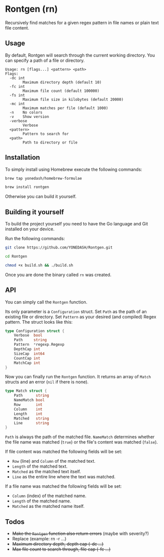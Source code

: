 # Rontgen (rn)

Recursively find matches for a given regex pattern in file names or plain text file content.

## Usage

By default, Rontgen will search through the current working directory. You can specify a path of a file or directory.

```
Usage: rn [flags...] <pattern> <path>
Flags:
  -dc int
        Maximum directory depth (default 10)
  -fc int
        Maximum file count (default 100000)
  -fs int
        Maximum file size in kilobytes (default 20000)
  -mc int
        Maximum matches per file (default 1000)
  -n    No colors
  -v    Show version
  -verbose
        Verbose
  <pattern>
        Pattern to search for
  <path>
        Path to directory or file
```

## Installation

To simply install using Homebrew execute the following commands:

```zsh
brew tap yonedash/homebrew-formulae
```
```zsh
brew install rontgen
```

Otherwise you can build it yourself.

## Building it yourself

To build the project yourself you need to have the Go language and Git installed on your device.

Run the following commands:
```zsh
git clone https://github.com/YONEDASH/Rontgen.git
```
```zsh
cd Rontgen
```
```zsh
chmod +x build.sh && ./build.sh
```

Once you are done the binary called ``rn`` was created.

## API

You can simply call the ``Rontgen`` function. 

Its only parameter is a ``Configuration`` struct. Set ``Path`` as the path of an existing file or directory. Set ``Pattern`` as your desired (and compiled) Regex pattern. The struct looks like this:

```go
type Configuration struct {
	Verbose  bool
	Path     string
	Pattern  *regexp.Regexp
	DepthCap int
	SizeCap  int64
	CountCap int
	MatchCap int
}
```

Now you can finally run the ``Rontgen`` function. It returns an array of ``Match`` structs and an error (``nil`` if there is none).

```go
type Match struct {
	Path      string
	NameMatch bool
	Row       int
	Column    int
	Length    int
	Matched   string
	Line      string
}
```

``Path`` is always the path of the matched file.
``NameMatch`` determines whether the file name was matched (``true``) or the file's content was matched (``false``).

If file content was matched the following fields will be set:
- ``Row`` (line) and ``Column`` of the matched text.
- ``Length`` of the matched text.
- ``Matched`` as the matched text itself.
- ``Line`` as the entire line where the text was matched.

If a file name was matched the following fields will be set:
- ``Column`` (index) of the matched name.
- ``Length`` of the matched name.
- ``Matched`` as the matched name itself.


## Todos

- ~~Make the ``Rontgen`` function also return errors~~ (maybe with severity?)
- Replace (example: rn <pattern> -r ...)
- ~~Maximum directory depth, depth cap (-dc ...)~~
- ~~Max file count to search through, file cap (-fc ...)~~
